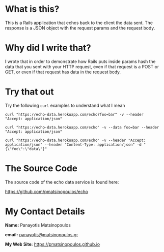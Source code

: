 # What is this? #

This is a Rails application that echos back to the client the data sent.
The response is a JSON object with the request params and the request body.

# Why did I write that? #

I wrote that in order to demonstrate how Rails puts inside params hash
the data that you sent with your HTTP request, even if that request is
a POST or GET, or even if that request has data in the request body.

# Try that out #

Try the following `curl` examples to understand what I mean

```
curl "https://echo-data.herokuapp.com/echo?foo=bar" -v --header "Accept: application/json"
```

```
curl "https://echo-data.herokuapp.com/echo" -v --data foo=bar --header "Accept: application/json"
```

```
curl "https://echo-data.herokuapp.com/echo" -v --header "Accept: application/json" --header "Content-Type: application/json" -d "{\"foo\":\"data\"}"
```

# The Source Code #

The source code of the echo data service is found here:

https://github.com/pmatsinopoulos/echo

# My Contact Details #

**Name:** Panayotis Matsinopoulos

**email:** panayotis@matsinopoulos.gr

**My Web Site:** https://pmatsinopoulos.github.io


